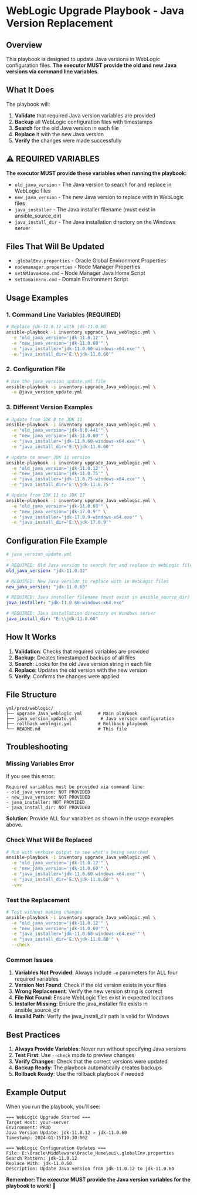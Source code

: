 # WebLogic Upgrade Playbook - Java Version Replacement

## Overview

This playbook is designed to update Java versions in WebLogic configuration files. **The executor MUST provide the old and new Java versions via command line variables.**

## What It Does

The playbook will:
1. **Validate** that required Java version variables are provided
2. **Backup** all WebLogic configuration files with timestamps
3. **Search** for the old Java version in each file
4. **Replace** it with the new Java version
5. **Verify** the changes were made successfully

## ⚠️ **REQUIRED VARIABLES**

**The executor MUST provide these variables when running the playbook:**

- `old_java_version` - The Java version to search for and replace in WebLogic files
- `new_java_version` - The new Java version to replace with in WebLogic files
- `java_installer` - The Java installer filename (must exist in ansible_source_dir)
- `java_install_dir` - The Java installation directory on the Windows server

## Files That Will Be Updated

- `.globalEnv.properties` - Oracle Global Environment Properties
- `nodemanager.properties` - Node Manager Properties  
- `setNMJavaHome.cmd` - Node Manager Java Home Script
- `setDomainEnv.cmd` - Domain Environment Script

## Usage Examples

### **1. Command Line Variables (REQUIRED)**
```bash
# Replace jdk-11.0.12 with jdk-11.0.60
ansible-playbook -i inventory upgrade_Java_weblogic.yml \
  -e "old_java_version='jdk-11.0.12'" \
  -e "new_java_version='jdk-11.0.60'" \
  -e "java_installer='jdk-11.0.60-windows-x64.exe'" \
  -e "java_install_dir='E:\\jdk-11.0.60'"
```

### **2. Configuration File**
```bash
# Use the java_version_update.yml file
ansible-playbook -i inventory upgrade_Java_weblogic.yml \
  -e @java_version_update.yml
```

### **3. Different Version Examples**
```bash
# Update from JDK 8 to JDK 11
ansible-playbook -i inventory upgrade_Java_weblogic.yml \
  -e "old_java_version='jdk-8.0.441'" \
  -e "new_java_version='jdk-11.0.60'" \
  -e "java_installer='jdk-11.0.60-windows-x64.exe'" \
  -e "java_install_dir='E:\\jdk-11.0.60'"

# Update to newer JDK 11 version
ansible-playbook -i inventory upgrade_Java_weblogic.yml \
  -e "old_java_version='jdk-11.0.12'" \
  -e "new_java_version='jdk-11.0.75'" \
  -e "java_installer='jdk-11.0.75-windows-x64.exe'" \
  -e "java_install_dir='E:\\jdk-11.0.75'"

# Update from JDK 11 to JDK 17
ansible-playbook -i inventory upgrade_Java_weblogic.yml \
  -e "old_java_version='jdk-11.0.60'" \
  -e "new_java_version='jdk-17.0.9'" \
  -e "java_installer='jdk-17.0.9-windows-x64.exe'" \
  -e "java_install_dir='E:\\jdk-17.0.9'"
```

## Configuration File Example

```yaml
# java_version_update.yml
---
# REQUIRED: Old Java version to search for and replace in WebLogic files
old_java_version: "jdk-11.0.12"

# REQUIRED: New Java version to replace with in WebLogic files
new_java_version: "jdk-11.0.60"

# REQUIRED: Java installer filename (must exist in ansible_source_dir)
java_installer: "jdk-11.0.60-windows-x64.exe"

# REQUIRED: Java installation directory on Windows server
java_install_dir: "E:\\jdk-11.0.60"
```

## How It Works

1. **Validation**: Checks that required variables are provided
2. **Backup**: Creates timestamped backups of all files
3. **Search**: Looks for the old Java version string in each file
4. **Replace**: Updates the old version with the new version
5. **Verify**: Confirms the changes were applied

## File Structure

```
yml/prod/weblogic/
├── upgrade_Java_weblogic.yml      # Main playbook
├── java_version_update.yml         # Java version configuration
├── rollback_weblogic.yml          # Rollback playbook
└── README.md                      # This file
```

## Troubleshooting

### **Missing Variables Error**
If you see this error:
```
Required variables must be provided via command line:
- old_java_version: NOT PROVIDED
- new_java_version: NOT PROVIDED
- java_installer: NOT PROVIDED
- java_install_dir: NOT PROVIDED
```

**Solution**: Provide ALL four variables as shown in the usage examples above.

### **Check What Will Be Replaced**
```bash
# Run with verbose output to see what's being searched
ansible-playbook -i inventory upgrade_Java_weblogic.yml \
  -e "old_java_version='jdk-11.0.12'" \
  -e "new_java_version='jdk-11.0.60'" \
  -e "java_installer='jdk-11.0.60-windows-x64.exe'" \
  -e "java_install_dir='E:\\jdk-11.0.60'" \
  -vvv
```

### **Test the Replacement**
```bash
# Test without making changes
ansible-playbook -i inventory upgrade_Java_weblogic.yml \
  -e "old_java_version='jdk-11.0.12'" \
  -e "new_java_version='jdk-11.0.60'" \
  -e "java_installer='jdk-11.0.60-windows-x64.exe'" \
  -e "java_install_dir='E:\\jdk-11.0.60'" \
  --check
```

### **Common Issues**
1. **Variables Not Provided**: Always include `-e` parameters for ALL four required variables
2. **Version Not Found**: Check if the old version exists in your files
3. **Wrong Replacement**: Verify the new version string is correct
4. **File Not Found**: Ensure WebLogic files exist in expected locations
5. **Installer Missing**: Ensure the java_installer file exists in ansible_source_dir
6. **Invalid Path**: Verify the java_install_dir path is valid for Windows

## Best Practices

1. **Always Provide Variables**: Never run without specifying Java versions
2. **Test First**: Use `--check` mode to preview changes
3. **Verify Changes**: Check that the correct versions were updated
4. **Backup Ready**: The playbook automatically creates backups
5. **Rollback Ready**: Use the rollback playbook if needed

## Example Output

When you run the playbook, you'll see:
```
=== WebLogic Upgrade Started ===
Target Host: your-server
Environment: PROD
Java Version Update: jdk-11.0.12 → jdk-11.0.60
Timestamp: 2024-01-15T10:30:00Z

=== WebLogic Configuration Updates ===
File: E:\Oracle\Middleware\Oracle_Home\oui\.globalEnv.properties
Search Pattern: jdk-11.0.12
Replace With: jdk-11.0.60
Description: Update Java version from jdk-11.0.12 to jdk-11.0.60
```

**Remember: The executor MUST provide the Java version variables for the playbook to work!** 🎯
